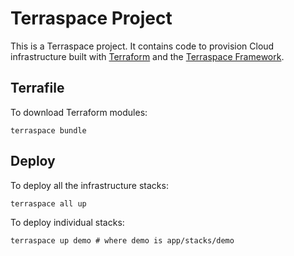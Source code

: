 # Terraspace Project

This is a Terraspace project. It contains code to provision Cloud infrastructure built with [Terraform](https://www.terraform.io/) and the [Terraspace Framework](https://terraspace.cloud/).

## Terrafile

To download Terraform modules:

    terraspace bundle

## Deploy

To deploy all the infrastructure stacks:

    terraspace all up

To deploy individual stacks:

    terraspace up demo # where demo is app/stacks/demo
